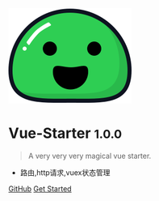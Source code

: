 ![logo](_media/icon.svg)

# Vue-Starter <small>1.0.0</small>

> A very very very magical vue starter.

- 路由,http请求,vuex状态管理


[GitHub](https://git.coding.net/haokuer/my-vue-starter.git)
[Get Started](#vue-starter)
